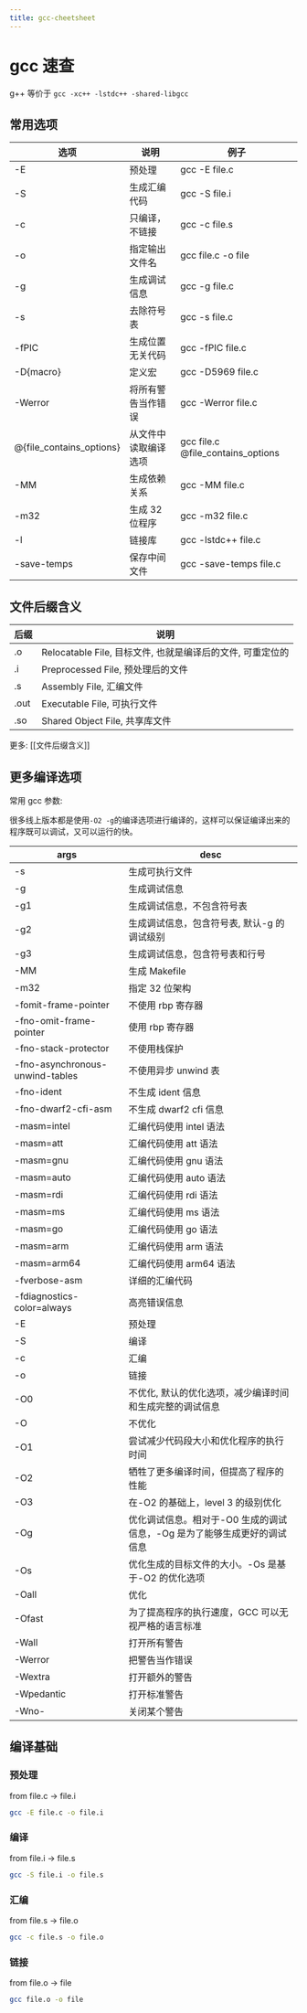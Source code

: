 ```yaml
---
title: gcc-cheetsheet
---
```


# gcc 速查

g++ 等价于 `gcc -xc++ -lstdc++ -shared-libgcc`

## 常用选项

| 选项                     | 说明                 | 例子                              |
| ------------------------ | -------------------- | --------------------------------- |
| -E                       | 预处理               | gcc -E file.c                     |
| -S                       | 生成汇编代码         | gcc -S file.i                     |
| -c                       | 只编译，不链接       | gcc -c file.s                     |
| -o                       | 指定输出文件名       | gcc file.c -o file                |
| -g                       | 生成调试信息         | gcc -g file.c                     |
| -s                       | 去除符号表           | gcc -s file.c                     |
| -fPIC                    | 生成位置无关代码     | gcc -fPIC file.c                  |
| -D{macro}                | 定义宏               | gcc -D5969 file.c                 |
| -Werror                  | 将所有警告当作错误   | gcc -Werror file.c                |
| @{file_contains_options} | 从文件中读取编译选项 | gcc file.c @file_contains_options |
| -MM                      | 生成依赖关系         | gcc -MM file.c                    |
| -m32                     | 生成 32 位程序       | gcc -m32 file.c                   |
| -l                       | 链接库               | gcc -lstdc++ file.c               |
| -save-temps              | 保存中间文件         | gcc -save-temps file.c            |

## 文件后缀含义

| 后缀 | 说明                                                       |
| ---- | ---------------------------------------------------------- |
| .o   | Relocatable File, 目标文件, 也就是编译后的文件, 可重定位的 |
| .i   | Preprocessed File, 预处理后的文件                          |
| .s   | Assembly File, 汇编文件                                    |
| .out | Executable File, 可执行文件                                |
| .so  | Shared Object File, 共享库文件                             |

更多: [[文件后缀含义]]

## 更多编译选项

常用 gcc 参数:

很多线上版本都是使用`-O2 -g`的编译选项进行编译的，这样可以保证编译出来的程序既可以调试，又可以运行的快。

| args                            | desc                                                                     |
| ------------------------------- | ------------------------------------------------------------------------ |
| -s                              | 生成可执行文件                                                           |
| -g                              | 生成调试信息                                                             |
| -g1                             | 生成调试信息，不包含符号表                                               |
| -g2                             | 生成调试信息，包含符号表, 默认-g 的调试级别                              |
| -g3                             | 生成调试信息，包含符号表和行号                                           |
| -MM                             | 生成 Makefile                                                            |
| -m32                            | 指定 32 位架构                                                           |
| -fomit-frame-pointer            | 不使用 rbp 寄存器                                                        |
| -fno-omit-frame-pointer         | 使用 rbp 寄存器                                                          |
| -fno-stack-protector            | 不使用栈保护                                                             |
| -fno-asynchronous-unwind-tables | 不使用异步 unwind 表                                                     |
| -fno-ident                      | 不生成 ident 信息                                                        |
| -fno-dwarf2-cfi-asm             | 不生成 dwarf2 cfi 信息                                                   |
| -masm=intel                     | 汇编代码使用 intel 语法                                                  |
| -masm=att                       | 汇编代码使用 att 语法                                                    |
| -masm=gnu                       | 汇编代码使用 gnu 语法                                                    |
| -masm=auto                      | 汇编代码使用 auto 语法                                                   |
| -masm=rdi                       | 汇编代码使用 rdi 语法                                                    |
| -masm=ms                        | 汇编代码使用 ms 语法                                                     |
| -masm=go                        | 汇编代码使用 go 语法                                                     |
| -masm=arm                       | 汇编代码使用 arm 语法                                                    |
| -masm=arm64                     | 汇编代码使用 arm64 语法                                                  |
| -fverbose-asm                   | 详细的汇编代码                                                           |
| -fdiagnostics-color=always      | 高亮错误信息                                                             |
| -E                              | 预处理                                                                   |
| -S                              | 编译                                                                     |
| -c                              | 汇编                                                                     |
| -o                              | 链接                                                                     |
| -O0                             | 不优化, 默认的优化选项，减少编译时间和生成完整的调试信息                 |
| -O                              | 不优化                                                                   |
| -O1                             | 尝试减少代码段大小和优化程序的执行时间                                   |
| -O2                             | 牺牲了更多编译时间，但提高了程序的性能                                   |
| -O3                             | 在-O2 的基础上，level 3 的级别优化                                       |
| -Og                             | 优化调试信息。相对于-O0 生成的调试信息，-Og 是为了能够生成更好的调试信息 |
| -Os                             | 优化生成的目标文件的大小。-Os 是基于-O2 的优化选项                       |
| -Oall                           | 优化                                                                     |
| -Ofast                          | 为了提高程序的执行速度，GCC 可以无视严格的语言标准                       |
| -Wall                           | 打开所有警告                                                             |
| -Werror                         | 把警告当作错误                                                           |
| -Wextra                         | 打开额外的警告                                                           |
| -Wpedantic                      | 打开标准警告                                                             |
| -Wno-                           | 关闭某个警告                                                             |

## 编译基础

### 预处理

from file.c -> file.i

```bash
gcc -E file.c -o file.i
```

### 编译

from file.i -> file.s

```bash
gcc -S file.i -o file.s
```

### 汇编

from file.s -> file.o

```bash
gcc -c file.s -o file.o
```

### 链接

from file.o -> file

```bash
gcc file.o -o file
```

